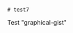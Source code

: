                                                                                                                                                                                                                                                                                               # test7
Test "graphical-gist"